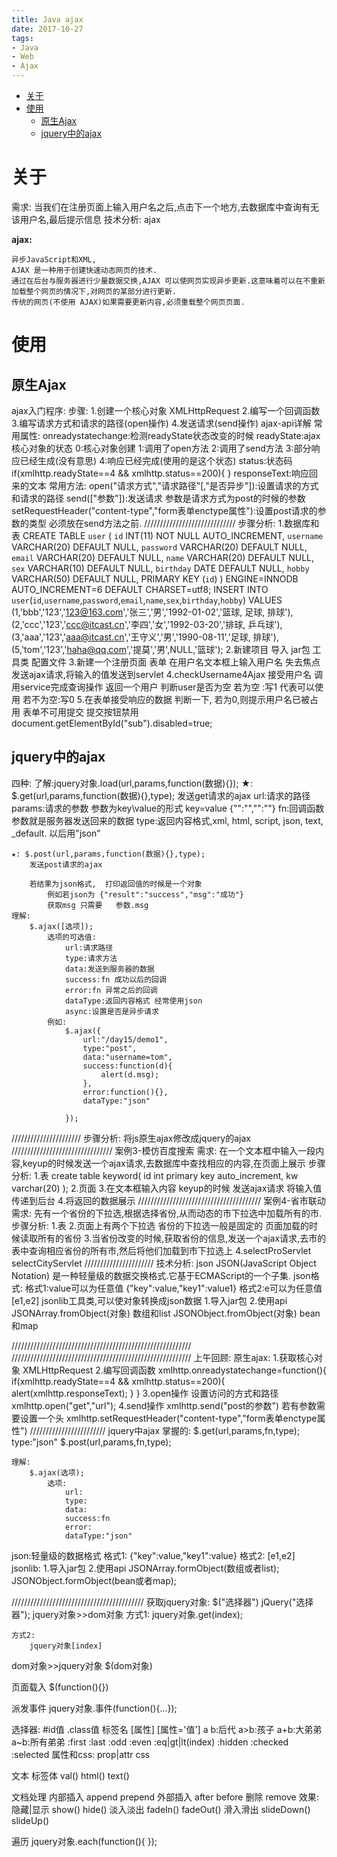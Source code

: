 ```yaml
---
title: Java ajax
date: 2017-10-27
tags:
- Java
- Web
- Ajax
---
```

<!-- TOC -->

- [关于](#关于)
- [使用](#使用)
	- [原生Ajax](#原生ajax)
	- [jquery中的ajax](#jquery中的ajax)

<!-- /TOC -->

# 关于

需求:
	当我们在注册页面上输入用户名之后,点击下一个地方,去数据库中查询有无该用户名,最后提示信息
技术分析:
	ajax


**ajax:**

	异步JavaScript和XML,
	AJAX 是一种用于创建快速动态网页的技术.
	通过在后台与服务器进行少量数据交换,AJAX 可以使网页实现异步更新.这意味着可以在不重新加载整个网页的情况下,对网页的某部分进行更新.
	传统的网页(不使用 AJAX)如果需要更新内容,必须重载整个网页页面.

# 使用

## 原生Ajax
ajax入门程序:
	步骤:
		1.创建一个核心对象 XMLHttpRequest
		2.编写一个回调函数
		3.编写请求方式和请求的路径(open操作)
		4.发送请求(send操作)
ajax-api详解
	常用属性:
		onreadystatechange:检测readyState状态改变的时候
		readyState:ajax核心对象的状态
			0:核心对象创建
			1:调用了open方法
			2:调用了send方法
			3:部分响应已经生成(没有意思)
			4:响应已经完成(使用的是这个状态)
		status:状态码
			if(xmlhttp.readyState==4 && xmlhttp.status==200){
			}
		responseText:响应回来的文本
	常用方法:
		open("请求方式","请求路径"[,"是否异步"]):设置请求的方式和请求的路径
		send(["参数"]):发送请求 参数是请求方式为post的时候的参数
		setRequestHeader("content-type","form表单enctype属性"):设置post请求的参数的类型 必须放在send方法之前.
/////////////////////////////
步骤分析:
	1.数据库和表
		CREATE TABLE `user` (
		  `id` INT(11) NOT NULL AUTO_INCREMENT,
		  `username` VARCHAR(20) DEFAULT NULL,
		  `password` VARCHAR(20) DEFAULT NULL,
		  `email` VARCHAR(20) DEFAULT NULL,
		  `name` VARCHAR(20) DEFAULT NULL,
		  `sex` VARCHAR(10) DEFAULT NULL,
		  `birthday` DATE DEFAULT NULL,
		  `hobby` VARCHAR(50) DEFAULT NULL,
		  PRIMARY KEY (`id`)
		) ENGINE=INNODB AUTO_INCREMENT=6 DEFAULT CHARSET=utf8;
		INSERT
		INTO `user`(`id`,`username`,`password`,`email`,`name`,`sex`,`birthday`,`hobby`)
		VALUES
		(1,'bbb','123','123@163.com','张三','男','1992-01-02','篮球, 足球, 排球'),
		(2,'ccc','123','ccc@itcast.cn','李四','女','1992-03-20','排球, 乒乓球'),
		(3,'aaa','123','aaa@itcast.cn','王守义','男','1990-08-11','足球, 排球'),
		(5,'tom','123','haha@qq.com','提莫','男',NULL,'篮球');
	2.新建项目
		导入 jar包 工具类 配置文件
	3.新建一个注册页面 表单 在用户名文本框上输入用户名 失去焦点
		发送ajax请求,将输入的值发送到servlet
	4.checkUsername4Ajax
		接受用户名
		调用service完成查询操作 返回一个用户
		判断user是否为空
			若为空 :写1 代表可以使用
			若不为空:写0
	5.在表单接受响应的数据
		判断一下,
			若为0,则提示用户名已被占用 表单不可用提交 提交按钮禁用
				document.getElementById("sub").disabled=true;

## jquery中的ajax

四种:
	了解:jquery对象.load(url,params,function(数据){});
	★: $.get(url,params,function(数据){},type);
		发送get请求的ajax
			url:请求的路径
			params:请求的参数 参数为key\value的形式 key=value  {"":"","":""}
			fn:回调函数 参数就是服务器发送回来的数据
			type:返回内容格式,xml, html, script, json, text, _default.    以后用"json"

	★: $.post(url,params,function(数据){},type);
		发送post请求的ajax

		若结果为json格式,  打印返回值的时候是一个对象
			例如若json为 {"result":"success","msg":"成功"}
			获取msg 只需要	参数.msg
	理解:
		$.ajax([选项]);
			选项的可选值:
				url:请求路径
				type:请求方法
				data:发送到服务器的数据
				success:fn 成功以后的回调
				error:fn 异常之后的回调
				dataType:返回内容格式 经常使用json
				async:设置是否是异步请求
			例如:
				$.ajax({
					url:"/day15/demo1",
					type:"post",
					data:"username=tom",
					success:function(d){
						alert(d.msg);
					},
					error:function(){},
					dataType:"json"

				});

//////////////////////
步骤分析:
	将js原生ajax修改成jquery的ajax
////////////////////////////////
案例3-模仿百度搜索
需求:
	在一个文本框中输入一段内容,keyup的时候发送一个ajax请求,去数据库中查找相应的内容,在页面上展示
步骤分析:
	1.表
		create table keyword(
			id int primary key auto_increment,
			kw varchar(20)
		);
	2.页面
	3.在文本框输入内容 keyup的时候 发送ajax请求 将输入值传递到后台
	4.将返回的数据展示
///////////////////////////////////////
案例4-省市联动
需求:
	先有一个省份的下拉选,根据选择省份,从而动态的市下拉选中加载所有的市.
步骤分析:
	1.表
	2.页面上有两个下拉选 省份的下拉选一般是固定的 页面加载的时候读取所有的省份
	3.当省份改变的时候,获取省份的信息,发送一个ajax请求,去市的表中查询相应省份的所有市,然后将他们加载到市下拉选上
	4.selectProServlet selectCityServlet
	//////////////////////
技术分析:
	json
		JSON(JavaScript Object Notation) 是一种轻量级的数据交换格式.它基于ECMAScript的一个子集.
	json格式:
		格式1:value可以为任意值
			{"key":value,"key1":value1}
		格式2:e可以为任意值
			[e1,e2]
	jsonlib工具类,可以使对象转换成json数据
		1.导入jar包
		2.使用api
			JSONArray.fromObject(对象)  数组和list
			JSONObject.fromObject(对象) bean和map

/////////////////////////////////////////////////////////
/////////////////////////////////////////////////////////
上午回顾:
原生ajax:
	1.获取核心对象 XMLHttpRequest
	2.编写回调函数
		xmlhttp.onreadystatechange=function(){
			if(xmlhttp.readyState==4 && xmlhttp.status==200){
				alert(xmlhttp.responseText);
			}
		}
	3.open操作 设置访问的方式和路径
		xmlhttp.open("get","url");
	4.send操作
		xmlhttp.send("post的参数")
		 若有参数需要设置一个头
			xmlhttp.setRequestHeader("content-type","form表单enctype属性")
////////////////////////
jquery中ajax
	掌握的:
		$.get(url,params,fn,type);
			type:"json"
		$.post(url,params,fn,type);

	理解:
		$.ajax(选项);
			选项:
				url:
				type:
				data:
				success:fn
				error:
				dataType:"json"
json:轻量级的数据格式
	格式1:
		{"key":value,"key1":value}
	格式2:
		[e1,e2]
jsonlib:
	1.导入jar包
	2.使用api
		JSONArray.formObject(数组或者list);
		JSONObject.formObject(bean或者map);

//////////////////////////////////////////
获取jquery对象:
	$("选择器") jQuery("选择器");
jquery对象>>dom对象
	方式1:
		jquery对象.get(index);

	方式2:
		jquery对象[index]
dom对象>>jquery对象
	$(dom对象)

页面载入
	$(function(){})

派发事件
	jquery对象.事件(function(){...});

选择器:
	#id值  .class值  标签名  [属性]  [属性='值']
	a b:后代    a>b:孩子  a+b:大弟弟  a~b:所有弟弟
	:first :last :odd :even :eq|gt|lt(index)
	:hidden
	:checked  :selected
属性和css:
	prop|attr
	css

文本 标签体
	val()
	html() text()

文档处理
	内部插入
		append prepend
	外部插入
		after before
	删除
		remove
效果:
	隐藏|显示
		show() hide()
	淡入淡出
		fadeIn() fadeOut()
	滑入滑出
		slideDown() slideUp()

遍历
	jquery对象.each(function(){
	});
